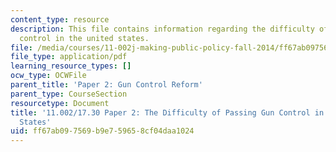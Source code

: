 ```yaml
---
content_type: resource
description: This file contains information regarding the difficulty of passing gun
  control in the united states.
file: /media/courses/11-002j-making-public-policy-fall-2014/ff67ab097569b9e759658cf04daa1024_MIT11_002JF14_pa2stud2.pdf
file_type: application/pdf
learning_resource_types: []
ocw_type: OCWFile
parent_title: 'Paper 2: Gun Control Reform'
parent_type: CourseSection
resourcetype: Document
title: '11.002/17.30 Paper 2: The Difficulty of Passing Gun Control in the United
  States'
uid: ff67ab09-7569-b9e7-5965-8cf04daa1024
---
```

